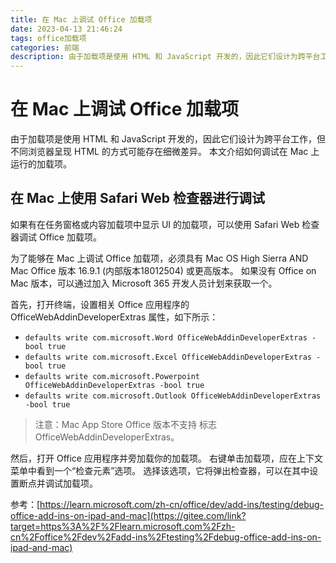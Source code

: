 ```yaml
---
title: 在 Mac 上调试 Office 加载项
date: 2023-04-13 21:46:24
tags: office加载项
categories: 前端
description: 由于加载项是使用 HTML 和 JavaScript 开发的，因此它们设计为跨平台工作，但不同浏览器呈现 HTML 的方式可能存在细微差异。 本文介绍如何调试在 Mac 上运行的加载项。
---
```


# 在 Mac 上调试 Office 加载项

由于加载项是使用 HTML 和 JavaScript 开发的，因此它们设计为跨平台工作，但不同浏览器呈现 HTML 的方式可能存在细微差异。 本文介绍如何调试在 Mac 上运行的加载项。

## 在 Mac 上使用 Safari Web 检查器进行调试

如果有在任务窗格或内容加载项中显示 UI 的加载项，可以使用 Safari Web 检查器调试 Office 加载项。

为了能够在 Mac 上调试 Office 加载项，必须具有 Mac OS High Sierra AND Mac Office 版本 16.9.1 (内部版本18012504) 或更高版本。 如果没有 Office on Mac 版本，可以通过加入 Microsoft 365 开发人员计划来获取一个。

首先，打开终端，设置相关 Office 应用程序的 OfficeWebAddinDeveloperExtras 属性，如下所示：

- `defaults write com.microsoft.Word OfficeWebAddinDeveloperExtras -bool true`
- `defaults write com.microsoft.Excel OfficeWebAddinDeveloperExtras -bool true`
- `defaults write com.microsoft.Powerpoint OfficeWebAddinDeveloperExtras -bool true`
- `defaults write com.microsoft.Outlook OfficeWebAddinDeveloperExtras -bool true`

> 注意：Mac App Store Office 版本不支持 标志OfficeWebAddinDeveloperExtras。

然后，打开 Office 应用程序并旁加载你的加载项。 右键单击加载项，应在上下文菜单中看到一个“检查元素”选项。 选择该选项，它将弹出检查器，可以在其中设置断点并调试加载项。

参考：[https://learn.microsoft.com/zh-cn/office/dev/add-ins/testing/debug-office-add-ins-on-ipad-and-mac](https://gitee.com/link?target=https%3A%2F%2Flearn.microsoft.com%2Fzh-cn%2Foffice%2Fdev%2Fadd-ins%2Ftesting%2Fdebug-office-add-ins-on-ipad-and-mac)